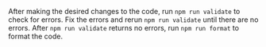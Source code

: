 <!-- Instructions for testing and formatting code -->

After making the desired changes to the code, run `npm run validate` to check
for errors. Fix the errors and rerun `npm run validate` until there are no
errors. After `npm run validate` returns no errors, run `npm run format` to
format the code.
